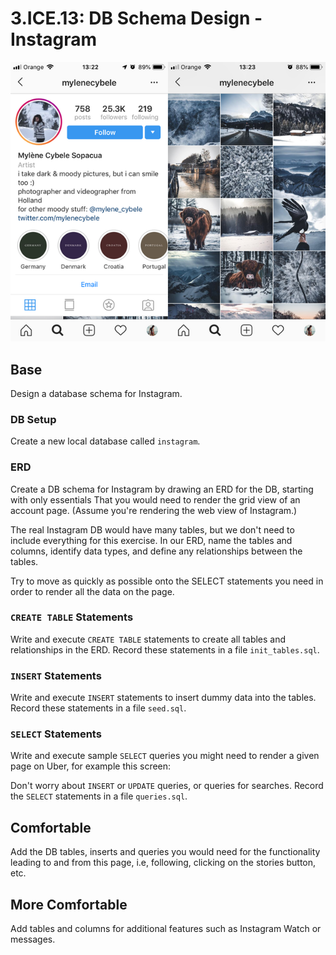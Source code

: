 # 3.ICE.13: DB Schema Design - Instagram

![Instagram Account Grid View](../../.gitbook/assets/mylenecybele-instagram-feed630.png)

## 

## Base

Design a database schema for Instagram.

### DB Setup

Create a new local database called `instagram`.

### ERD

Create a DB schema for Instagram by drawing an ERD for the DB, starting with only essentials That you would need to render the grid view of an account page. \(Assume you're rendering the web view of Instagram.\)

The real Instagram DB would have many tables, but we don't need to include everything for this exercise. In our ERD, name the tables and columns, identify data types, and define any relationships between the tables.

Try to move as quickly as possible onto the SELECT statements you need in order to render all the data on the page.

### `CREATE TABLE` Statements

Write and execute `CREATE TABLE` statements to create all tables and relationships in the ERD. Record these statements in a file `init_tables.sql`.

### `INSERT` Statements

Write and execute `INSERT` statements to insert dummy data into the tables. Record these statements in a file `seed.sql`.

### `SELECT` Statements

Write and execute sample `SELECT` queries you might need to render a given page on Uber, for example this screen:

Don't worry about `INSERT` or `UPDATE` queries, or queries for searches. Record the `SELECT` statements in a file `queries.sql`.

## Comfortable

Add the DB tables, inserts and queries you would need for the functionality leading to and from this page, i.e, following, clicking on the stories button, etc. 

## More Comfortable

Add tables and columns for additional features such as Instagram Watch or messages.

